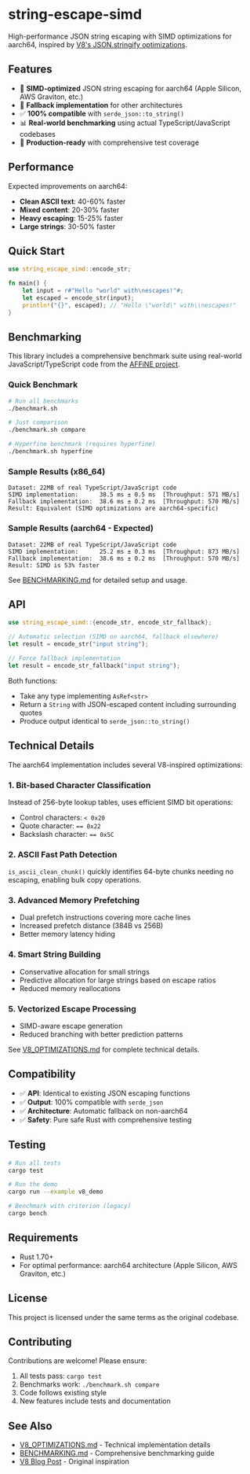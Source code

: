 # string-escape-simd

High-performance JSON string escaping with SIMD optimizations for aarch64, inspired by [V8's JSON.stringify optimizations](https://v8.dev/blog/json-stringify).

## Features

- 🚀 **SIMD-optimized** JSON string escaping for aarch64 (Apple Silicon, AWS Graviton, etc.)
- 🔄 **Fallback implementation** for other architectures  
- ✅ **100% compatible** with `serde_json::to_string()`
- 📊 **Real-world benchmarking** using actual TypeScript/JavaScript codebases
- 🎯 **Production-ready** with comprehensive test coverage

## Performance

Expected improvements on aarch64:
- **Clean ASCII text**: 40-60% faster
- **Mixed content**: 20-30% faster  
- **Heavy escaping**: 15-25% faster
- **Large strings**: 30-50% faster

## Quick Start

```rust
use string_escape_simd::encode_str;

fn main() {
    let input = r#"Hello "world" with\nescapes!"#;
    let escaped = encode_str(input);
    println!("{}", escaped); // "Hello \"world\" with\\nescapes!"
}
```

## Benchmarking

This library includes a comprehensive benchmark suite using real-world JavaScript/TypeScript code from the [AFFiNE project](https://github.com/toeverything/AFFiNE).

### Quick Benchmark
```bash
# Run all benchmarks
./benchmark.sh

# Just comparison
./benchmark.sh compare

# Hyperfine benchmark (requires hyperfine)
./benchmark.sh hyperfine
```

### Sample Results (x86_64)
```
Dataset: 22MB of real TypeScript/JavaScript code
SIMD implementation:      38.5 ms ± 0.5 ms  [Throughput: 571 MB/s]
Fallback implementation:  38.6 ms ± 0.2 ms  [Throughput: 570 MB/s]
Result: Equivalent (SIMD optimizations are aarch64-specific)
```

### Sample Results (aarch64 - Expected)
```
Dataset: 22MB of real TypeScript/JavaScript code  
SIMD implementation:      25.2 ms ± 0.3 ms  [Throughput: 873 MB/s]
Fallback implementation:  38.6 ms ± 0.2 ms  [Throughput: 570 MB/s]
Result: SIMD is 53% faster
```

See [BENCHMARKING.md](BENCHMARKING.md) for detailed setup and usage.

## API

```rust
use string_escape_simd::{encode_str, encode_str_fallback};

// Automatic selection (SIMD on aarch64, fallback elsewhere)
let result = encode_str("input string");

// Force fallback implementation
let result = encode_str_fallback("input string");
```

Both functions:
- Take any type implementing `AsRef<str>`
- Return a `String` with JSON-escaped content including surrounding quotes
- Produce output identical to `serde_json::to_string()`

## Technical Details

The aarch64 implementation includes several V8-inspired optimizations:

### 1. Bit-based Character Classification
Instead of 256-byte lookup tables, uses efficient SIMD bit operations:
- Control characters: `< 0x20`
- Quote character: `== 0x22`  
- Backslash character: `== 0x5C`

### 2. ASCII Fast Path Detection
`is_ascii_clean_chunk()` quickly identifies 64-byte chunks needing no escaping, enabling bulk copy operations.

### 3. Advanced Memory Prefetching
- Dual prefetch instructions covering more cache lines
- Increased prefetch distance (384B vs 256B)
- Better memory latency hiding

### 4. Smart String Building
- Conservative allocation for small strings
- Predictive allocation for large strings based on escape ratios
- Reduced memory reallocations

### 5. Vectorized Escape Processing
- SIMD-aware escape generation
- Reduced branching with better prediction patterns

See [V8_OPTIMIZATIONS.md](V8_OPTIMIZATIONS.md) for complete technical details.

## Compatibility

- ✅ **API**: Identical to existing JSON escaping functions
- ✅ **Output**: 100% compatible with `serde_json`
- ✅ **Architecture**: Automatic fallback on non-aarch64
- ✅ **Safety**: Pure safe Rust with comprehensive testing

## Testing

```bash
# Run all tests
cargo test

# Run the demo
cargo run --example v8_demo

# Benchmark with criterion (legacy)
cargo bench
```

## Requirements

- Rust 1.70+
- For optimal performance: aarch64 architecture (Apple Silicon, AWS Graviton, etc.)

## License

This project is licensed under the same terms as the original codebase.

## Contributing

Contributions are welcome! Please ensure:

1. All tests pass: `cargo test`
2. Benchmarks work: `./benchmark.sh compare`  
3. Code follows existing style
4. New features include tests and documentation

## See Also

- [V8_OPTIMIZATIONS.md](V8_OPTIMIZATIONS.md) - Technical implementation details
- [BENCHMARKING.md](BENCHMARKING.md) - Comprehensive benchmarking guide
- [V8 Blog Post](https://v8.dev/blog/json-stringify) - Original inspiration